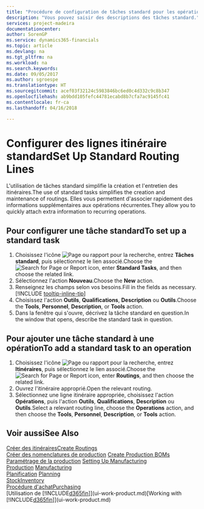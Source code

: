```yaml
---
title: "Procédure de configuration de tâches standard pour les opérations | Microsoft Docs"
description: "Vous pouvez saisir des descriptions des tâches standard."
services: project-madeira
documentationcenter: 
author: SorenGP
ms.service: dynamics365-financials
ms.topic: article
ms.devlang: na
ms.tgt_pltfrm: na
ms.workload: na
ms.search.keywords: 
ms.date: 09/05/2017
ms.author: sgroespe
ms.translationtype: HT
ms.sourcegitcommit: acef03f32124c5983846bc6ed0c4d332c9c8b347
ms.openlocfilehash: ab9bdd105fefc44781ecabd8b7cfa7ac9145fc41
ms.contentlocale: fr-ca
ms.lasthandoff: 04/16/2018

---
```

# <a name="set-up-standard-routing-lines"></a><span data-ttu-id="6179a-103">Configurer des lignes itinéraire standard</span><span class="sxs-lookup"><span data-stu-id="6179a-103">Set Up Standard Routing Lines</span></span>
<span data-ttu-id="6179a-104">L'utilisation de tâches standard simplifie la création et l'entretien des itinéraires.</span><span class="sxs-lookup"><span data-stu-id="6179a-104">The use of standard tasks simplifies the creation and maintenance of routings.</span></span> <span data-ttu-id="6179a-105">Elles vous permettent d'associer rapidement des informations supplémentaires aux opérations récurrentes.</span><span class="sxs-lookup"><span data-stu-id="6179a-105">They allow you to quickly attach extra information to recurring operations.</span></span>

## <a name="to-set-up-a-standard-task"></a><span data-ttu-id="6179a-106">Pour configurer une tâche standard</span><span class="sxs-lookup"><span data-stu-id="6179a-106">To set up a standard task</span></span>
1. <span data-ttu-id="6179a-107">Choisissez l'icône ![Page ou rapport pour la recherche](media/ui-search/search_small.png "icône Page ou rapport pour la recherche"), entrez **Tâches standard**, puis sélectionnez le lien associé.</span><span class="sxs-lookup"><span data-stu-id="6179a-107">Choose the ![Search for Page or Report](media/ui-search/search_small.png "Search for Page or Report icon") icon, enter **Standard Tasks**, and then choose the related link.</span></span>
2. <span data-ttu-id="6179a-108">Sélectionnez l'action **Nouveau**.</span><span class="sxs-lookup"><span data-stu-id="6179a-108">Choose the **New** action.</span></span>
3. <span data-ttu-id="6179a-109">Renseignez les champs selon vos besoins.</span><span class="sxs-lookup"><span data-stu-id="6179a-109">Fill in the fields as necessary.</span></span> [!INCLUDE [tooltip-inline-tip](includes/tooltip-inline-tip_md.md)]
4. <span data-ttu-id="6179a-110">Choisissez l'action **Outils**, **Qualifications**, **Description** ou **Outils**.</span><span class="sxs-lookup"><span data-stu-id="6179a-110">Choose the **Tools**, **Personnel**, **Description**, or **Tools** action.</span></span>
5. <span data-ttu-id="6179a-111">Dans la fenêtre qui s'ouvre, décrivez la tâche standard en question.</span><span class="sxs-lookup"><span data-stu-id="6179a-111">In the window that opens, describe the standard task in question.</span></span>

## <a name="to-add-a-standard-task-to-an-operation"></a><span data-ttu-id="6179a-112">Pour ajouter une tâche standard à une opération</span><span class="sxs-lookup"><span data-stu-id="6179a-112">To add a standard task to an operation</span></span>
1. <span data-ttu-id="6179a-113">Choisissez l'icône ![Page ou rapport pour la recherche](media/ui-search/search_small.png "icône Page ou rapport pour la recherche"), entrez **Itinéraires**, puis sélectionnez le lien associé.</span><span class="sxs-lookup"><span data-stu-id="6179a-113">Choose the ![Search for Page or Report](media/ui-search/search_small.png "Search for Page or Report icon") icon, enter **Routings**, and then choose the related link.</span></span>
2. <span data-ttu-id="6179a-114">Ouvrez l'itinéraire approprié.</span><span class="sxs-lookup"><span data-stu-id="6179a-114">Open the relevant routing.</span></span>
3. <span data-ttu-id="6179a-115">Sélectionnez une ligne itinéraire appropriée, choisissez l'action **Opérations**, puis l'action **Outils**, **Qualifications**, **Description** ou **Outils**.</span><span class="sxs-lookup"><span data-stu-id="6179a-115">Select a relevant routing line, choose the **Operations** action, and then choose the **Tools**, **Personnel**, **Description**, or **Tools** action.</span></span>

## <a name="see-also"></a><span data-ttu-id="6179a-116">Voir aussi</span><span class="sxs-lookup"><span data-stu-id="6179a-116">See Also</span></span>  
[<span data-ttu-id="6179a-117">Créer des itinéraires</span><span class="sxs-lookup"><span data-stu-id="6179a-117">Create Routings</span></span>](production-how-to-create-routings.md)  
<span data-ttu-id="6179a-118">[Créer des nomenclatures de production](production-how-to-create-production-boms.md)   </span><span class="sxs-lookup"><span data-stu-id="6179a-118">[Create Production BOMs](production-how-to-create-production-boms.md)   </span></span>  
<span data-ttu-id="6179a-119">[Paramétrage de la production](production-configure-production-processes.md) </span><span class="sxs-lookup"><span data-stu-id="6179a-119">[Setting Up Manufacturing](production-configure-production-processes.md) </span></span>  
<span data-ttu-id="6179a-120">[Production](production-manage-manufacturing.md)  </span><span class="sxs-lookup"><span data-stu-id="6179a-120">[Manufacturing](production-manage-manufacturing.md)  </span></span>  
<span data-ttu-id="6179a-121">[Planification](production-planning.md) </span><span class="sxs-lookup"><span data-stu-id="6179a-121">[Planning](production-planning.md) </span></span>  
[<span data-ttu-id="6179a-122">Stock</span><span class="sxs-lookup"><span data-stu-id="6179a-122">Inventory</span></span>](inventory-manage-inventory.md)  
[<span data-ttu-id="6179a-123">Procédure d'achat</span><span class="sxs-lookup"><span data-stu-id="6179a-123">Purchasing</span></span>](purchasing-manage-purchasing.md)  
<span data-ttu-id="6179a-124">[Utilisation de [!INCLUDE[d365fin](includes/d365fin_md.md)]](ui-work-product.md)</span><span class="sxs-lookup"><span data-stu-id="6179a-124">[Working with [!INCLUDE[d365fin](includes/d365fin_md.md)]](ui-work-product.md)</span></span>  

